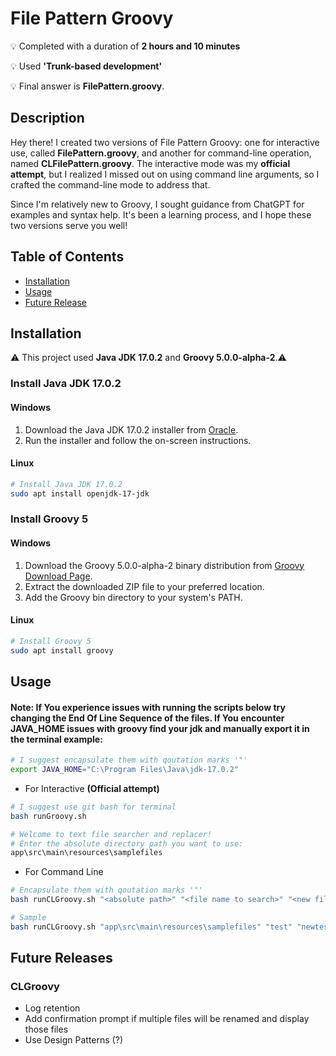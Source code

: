 # File Pattern Groovy
💡 Completed with a duration of **2 hours and 10 minutes** 

💡 Used **'Trunk-based development'** 

💡 Final answer is **FilePattern.groovy**. 

## Description

Hey there! I created two versions of File Pattern Groovy: one for interactive use, called **FilePattern.groovy**, and another for command-line operation, named **CLFilePattern.groovy**. The interactive mode was my **official attempt**, but I realized I missed out on using command line arguments, so I crafted the command-line mode to address that.

Since I'm relatively new to Groovy, I sought guidance from ChatGPT for examples and syntax help. It's been a learning process, and I hope these two versions serve you well!



## Table of Contents

- [Installation](#installation)
- [Usage](#usage)
- [Future Release](#future-releases)

## Installation

⚠️ This project used **Java JDK 17.0.2** and **Groovy 5.0.0-alpha-2**.⚠️ 

### Install Java JDK 17.0.2

#### Windows

1. Download the Java JDK 17.0.2 installer from [Oracle](https://www.oracle.com/java/technologies/javase-downloads.html).
2. Run the installer and follow the on-screen instructions.

#### Linux

```bash
# Install Java JDK 17.0.2
sudo apt install openjdk-17-jdk
```


### Install Groovy 5

#### Windows

1. Download the Groovy 5.0.0-alpha-2 binary distribution from [Groovy Download Page](https://groovy.apache.org/download.html).
2. Extract the downloaded ZIP file to your preferred location.
3. Add the Groovy bin directory to your system's PATH.

#### Linux

```bash
# Install Groovy 5
sudo apt install groovy
```

## Usage
#### Note: If You experience issues with running the scripts below try changing the **End Of Line Sequence** of the files. If You encounter **JAVA_HOME** issues with groovy find your jdk and manually export it in the terminal example:
```bash
# I suggest encapsulate them with qoutation marks '"'
export JAVA_HOME="C:\Program Files\Java\jdk-17.0.2"
```
+ For Interactive **(Official attempt)**
```bash
# I suggest use git bash for terminal
bash runGroovy.sh
```
```bash
# Welcome to text file searcher and replacer!
# Enter the absolute directory path you want to use: 
app\src\main\resources\samplefiles
```

+ For Command Line
```bash
# Encapsulate them with qoutation marks '"'
bash runCLGroovy.sh "<absolute path>" "<file name to search>" "<new file name>"
```
```bash
# Sample
bash runCLGroovy.sh "app\src\main\resources\samplefiles" "test" "newtest"
```

## Future Releases
### CLGroovy
+ Log retention 
+ Add confirmation prompt if multiple files will be renamed and display those files
+ Use Design Patterns (?)
